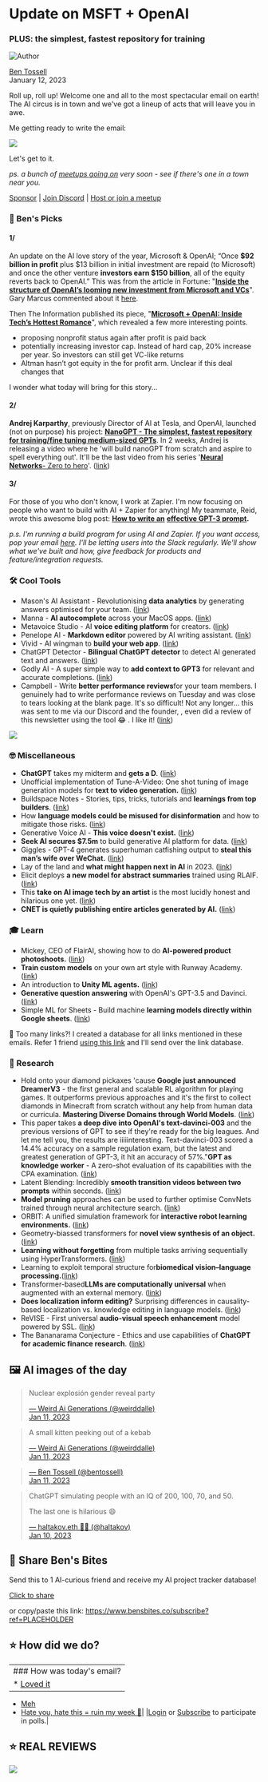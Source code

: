 # Update on MSFT + OpenAI

### PLUS: the simplest, fastest repository for training

![Author](https://media.beehiiv.com/cdn-cgi/image/fit=scale-down,format=auto,onerror=redirect,quality=80/uploads/user/profile_picture/fc858b4d-39e3-4be1-abf4-2b55504e21a2/thumb_uJ4UYake_400x400.jpg)

[Ben Tossell](https://www.twitter.com/bentossell)\
January 12, 2023

Roll up, roll up! Welcome one and all to the most spectacular email on earth! The AI circus is in town and we've got a lineup of acts that will leave you in awe.

Me getting ready to write the email:

![](https://media.beehiiv.com/cdn-cgi/image/fit=scale-down,format=auto,onerror=redirect,quality=80/uploads/asset/file/34708aa9-789e-4233-bfb9-c6fa33821acd/giphy__4_.gif)

Let's get to it.

*ps. a bunch of [meetups going on](https://meetups.bensbites.co/) very soon - see if there's one in a town near you.*

[Sponsor](https://sponsor.bensbites.co/) | [Join Discord](https://discord.gg/qd92NKjDdE) | [Host or join a meetup](https://meetups.bensbites.co/)

### 🤌 Ben's Picks

#### 1/

An update on the AI love story of the year, Microsoft & OpenAI; “Once **$92 billion in profit** plus $13 billion in initial investment are repaid (to Microsoft) and once the other venture **investors earn $150 billion**, all of the equity reverts back to OpenAI.” This was from the article in Fortune: "**[Inside the structure of OpenAI’s looming new investment from Microsoft and VCs](https://fortune.com/2023/01/11/structure-openai-investment-microsoft/)**". Gary Marcus commented about it [here](https://garymarcus.substack.com/p/is-microsoft-about-to-get-the-deal).

Then The Information published its piece, "**[Microsoft + OpenAI: Inside Tech’s Hottest Romance](https://www.theinformation.com/articles/microsoft-openai-inside-techs-hottest-romance?rc=bdorru)**", which revealed a few more interesting points.

- proposing nonprofit status again after profit is paid back
- potentially increasing investor cap. Instead of hard cap, 20% increase per year. So investors can still get VC-like returns
- Altman hasn’t got equity in the for profit arm. Unclear if this deal changes that

I wonder what today will bring for this story...

#### 2/

**Andrej Karparthy**, previously Director of AI at Tesla, and OpenAI, launched (not on purpose) his project: [**NanoGPT - The simplest, fastest repository for training/fine tuning medium-sized GPTs**](https://github.com/karpathy/nanoGPT). In 2 weeks, Andrej is releasing a video where he 'will build nanoGPT from scratch and aspire to spell everything out'. It'll be the last video from his series '**[Neural Networks](https://www.youtube.com/playlist?list=PLAqhIrjkxbuWI23v9cThsA9GvCAUhRvKZ)**[- Zero to hero](https://www.youtube.com/playlist?list=PLAqhIrjkxbuWI23v9cThsA9GvCAUhRvKZ)'. ([link](https://www.youtube.com/playlist?list=PLAqhIrjkxbuWI23v9cThsA9GvCAUhRvKZ))

#### 3/

For those of you who don't know, I work at Zapier. I'm now focusing on people who want to build with AI + Zapier for anything! My teammate, Reid, wrote this awesome blog post: **[How to write an](https://zapier.com/blog/gpt-3-prompt/)** **[effective GPT-3 prompt](https://zapier.com/blog/gpt-3-prompt/).**

*p.s. I'm running a build program for using AI and Zapier. If you want access, pop your email [here](https://ai.zapier.app/sign-up). I'll be letting users into the Slack regularly. We'll show what we've built and how, give feedback for products and feature/integration requests.*

### 🛠️ Cool Tools

- Mason's AI Assistant - Revolutionising **data analytics** by generating answers optimised for your team. ([link](https://mason.app/blog/introducing-ai-assistant))
- Manna - **AI autocomplete** across your MacOS apps. ([link](https://docs.google.com/forms/d/e/1FAIpQLScdhiz0c0g74vr7pRlctPjoAZUtVQm3Yi4s1xEn1go-7atiJw/viewform))
- Metavoice Studio - AI **voice editing platform** for creators. ([link](https://studio.themetavoice.xyz/))
- Penelope AI - **Markdown editor** powered by AI writing assistant. ([link](https://penelopeai.com/))
- Vivid - AI wingman to **build your web app**. ([link](https://www.vivid.lol/))
- ChatGPT Detector - **Bilingual ChatGPT detector** to detect AI generated text and answers. ([link](https://huggingface.co/spaces/Hello-SimpleAI/chatgpt-detector-single))
- Godly AI - A super simple way to **add context to GPT3** for relevant and accurate completions. ([link](https://godly.ai/))
- Campbell - Write **better performance reviews**for your team members. I genuinely had to write performance reviews on Tuesday and was close to tears looking at the blank page. It's so difficult! Not any longer... this was sent to me via our Discord and the founder, , even did a review of this newsletter using the tool 😂 . I like it! ([link](https://review.gobudapest.io/))

![](https://media.beehiiv.com/cdn-cgi/image/fit=scale-down,format=auto,onerror=redirect,quality=80/uploads/asset/file/01462f2c-f32f-4f35-be8a-272531c5d01d/CleanShot_2023-01-12_at_01.16.472x.png)

### 🤓 Miscellaneous

- **ChatGPT** takes my midterm and **gets a D**. ([link](https://betonit.substack.com/p/chatgpt-takes-my-midterm-and-gets))
- Unofficial implementation of Tune-A-Video: One shot tuning of image generation models for **text to video generation.** ([link](https://github.com/bryandlee/Tune-A-Video))
- Buildspace Notes - Stories, tips, tricks, tutorials and **learnings from top builders**. ([link](https://buildspace.so/notes))
- How **language models could be misused for disinformation** and how to mitigate those risks. ([link](https://openai.com/blog/forecasting-misuse/))
- Generative Voice AI - **This voice doesn't exist.** ([link](https://blog.elevenlabs.io/enter-the-new-year-with-a-bang/))
- **Seek AI secures $7.5m** to build generative AI platform for data. ([link](https://twitter.com/sarahrnagy/status/1613220253894381568?s=20\&t=luzqnJHYk-LQrQOBlCwg3w))
- Giggles - GPT-4 generates superhuman catfishing output to **steal this man’s wife over WeChat.** ([link](https://twitter.com/blader/status/1613222192451571713?s=20\&t=Qz49cJYAF7sYAQHmMpGx7Q))
- Lay of the land and **what might happen next in AI** in 2023. ([link](https://twitter.com/RamaswmySridhar/status/1613271413020037120?s=20\&t=dbhpRiin-Wz51fVJ8UuZjg))
- Elicit deploys **a new model for abstract summaries** trained using RLAIF. ([link](https://twitter.com/Charlie43375818/status/1612569402129678336?s=20\&t=Iu-gYTsd3MDgEMibmcHiGw))
- This **take on AI image tech by an artist** is the most lucidly honest and hilarious one yet. ([link](https://twitter.com/StrangeNative/status/1613358469226328066?s=20\&t=OrWFICHw8CNq2UJiN5ANLQ))
- **CNET is quietly publishing entire articles generated by AI.** ([link](https://futurism.com/the-byte/cnet-publishing-articles-by-ai))

### 🎓 Learn

- Mickey, CEO of FlairAI, showing how to do **AI-powered product photoshoots.** ([link](https://twitter.com/mickeyxfriedman/status/1613251965634465792))
- **Train custom models** on your own art style with Runway Academy. ([link](https://twitter.com/runwayml/status/1613183261211070464?s=20\&t=wSxQPX-iN7fmk8OWbFtmhA))
- An introduction to **Unity ML agents.** ([link](https://huggingface.co/deep-rl-course/unit5/introduction))
- **Generative question answering** with OpenAI's GPT-3.5 and Davinci. ([link](https://youtu.be/dRUIGgNBvVk))
- Simple ML for Sheets - Build machine **learning models directly within Google sheets**. ([link](https://twitter.com/sumanth_077/status/1613083118235422721))

👋 Too many links?! I created a database for all links mentioned in these emails. Refer 1 friend [using this link](https://www.bensbites.co/subscribe?ref=PLACEHOLDER) and I'll send over the link database.

### 🔬 Research

- Hold onto your diamond pickaxes 'cause **Google just announced DreamerV3** - the first general and scalable RL algorithm for playing games. It outperforms previous approaches and it's the first to collect diamonds in Minecraft from scratch without any help from human data or curricula. **Mastering Diverse Domains through World Models**. ([link](https://arxiv.org/abs/2301.04104v1))
- This paper takes **a deep dive into OpenAI's text-davinci-003** and the previous versions of GPT to see if they're ready for the big leagues. And let me tell you, the results are iiiiinteresting. Text-davinci-003 scored a 14.4% accuracy on a sample regulation exam, but the latest and greatest generation of GPT-3, it hit an accuracy of 57%."**GPT as knowledge worker** - A zero-shot evaluation of its capabilities with the CPA examination. ([link](https://arxiv.org/abs/2301.04408))
- Latent Blending: Incredibly **smooth transition videos between two prompts** within seconds. ([link](https://github.com/lunarring/latentblending))
- **Model pruning** approaches can be used to further optimise ConvNets trained through neural architecture search. ([link](https://arxiv.org/abs/2301.04502))
- ORBIT: A unified simulation framework for **interactive robot learning environments.** ([link](http://arxiv.org/abs/2301.04195))
- Geometry-biassed transformers for **novel view synthesis of an object.** ([link](https://arxiv.org/abs/2301.04650))
- **Learning without forgetting** from multiple tasks arriving sequentially using HyperTransformers. ([link](https://arxiv.org/abs/2301.04584))
- Learning to exploit temporal structure for**biomedical vision–language processing.**([link](http://arxiv.org/abs/2301.04558))
- Transformer-based**LLMs are computationally universal** when augmented with an external memory. ([link](https://arxiv.org/abs/2301.04589))
- **Does localization inform editing?** Surprising differences in causality-based localization vs. knowledge editing in language models. ([link](https://arxiv.org/abs/2301.04213))
- ReVISE - First universal **audio-visual speech enhancement** model powered by SSL. ([link](https://arxiv.org/abs/2212.11377))
- The Bananarama Conjecture - Ethics and use capabilities of **ChatGPT for academic finance research**. ([link](https://papers.ssrn.com/sol3/papers.cfm?abstract_id=4322651))

## 🖼 AI images of the day

> >
>
> Nuclear explosión gender reveal party
>
> [— Weird Ai Generations (@weirddalle)\
> Jan 11, 2023](https://twitter.com/weirddalle/status/1613215039598776322)

> >
>
> A small kitten peeking out of a kebab
>
> [— Weird Ai Generations (@weirddalle)\
> Jan 11, 2023](https://twitter.com/weirddalle/status/1613180349466513408)

> > >
>
> [— Ben Tossell (@bentossell)\
> Jan 11, 2023](https://twitter.com/bentossell/status/1613237197775450112)

> >
>
> ChatGPT simulating people with an IQ of 200, 100, 70, and 50.
>
> The last one is hilarious 😄
>
> [— haltakov.eth 🧱🔨 (@haltakov)\
> Jan 10, 2023](https://twitter.com/haltakov/status/1612928185230061569)

## 🤗 Share Ben's Bites

Send this to 1 AI-curious friend and receive my AI project tracker database!

[Click to share](https://www.bensbites.co/subscribe?ref=PLACEHOLDER)

or copy/paste this link: https://www.bensbites.co/subscribe?ref=PLACEHOLDER

## ⭐️ How did we do?

||
|:---|
|### How was today's email?|
|\* [Loved it](https://www.bensbites.co/login)

- [Meh](https://www.bensbites.co/login)
- [Hate you, hate this = ruin my week 🥹](https://www.bensbites.co/login)|
  |[Login](https://www.bensbites.co/login) or [Subscribe](https://www.bensbites.co/subscribe) to participate in polls.|

## ⭐️ REAL REVIEWS

![](https://media.beehiiv.com/cdn-cgi/image/fit=scale-down,format=auto,onerror=redirect,quality=80/uploads/asset/file/c8a91ecd-5477-493e-bb9d-9ed8f04bde24/Screenshot_2022-12-13_at_14.55.58.png)
